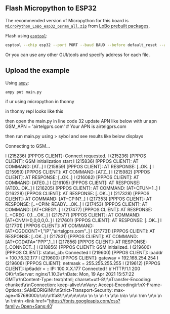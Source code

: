 
## Flash Micropython to ESP32

The recommended version of Micropython for this board is
[`MicroPython_LoBo_esp32_psram_all.zip`](https://github.com/loboris/MicroPython_ESP32_psRAM_LoBo/raw/master/MicroPython_BUILD/firmware/MicroPython_LoBo_esp32_psram_all.zip)
from [LoBo prebuilt packages](https://github.com/loboris/MicroPython_ESP32_psRAM_LoBo/tree/master/MicroPython_BUILD/firmware).

Flash using [`esptool`](https://github.com/espressif/esptool):
```sh
esptool --chip esp32 --port PORT --baud BAUD --before default_reset --after no_reset write_flash -z --flash_mode dio --flash_freq 40m --flash_size detect 0x1000 bootloader/bootloader.bin 0xf000 phy_init_data.bin 0x10000 MicroPython.bin 0x8000 partitions_mpy.bin
```
Or you can use any other GUI/tools and specify address for each file.

## Upload the example

Using [`ampy`](https://github.com/pycampers/ampy):

```sh
ampy put main.py
```
if ur using micropython in thonny

in thonny repl looks like this
>>>
then open the main.py
in line code 32 update APN like below with ur apn 
GSM_APN = 'airtelgprs.com'  # Your APN is airtelgprs.com 

then run main.py using > sybol and see results like below displays

Connecting to GSM...

I (215236) [PPPOS CLIENT]: Connect requested.
I (215236) [PPPOS CLIENT]: GSM initialization start
I (215836) [PPPOS CLIENT]: AT COMMAND: [AT..]
I (215859) [PPPOS CLIENT]: AT RESPONSE: [..OK..]
I (215959) [PPPOS CLIENT]: AT COMMAND: [ATZ..]
I (215982) [PPPOS CLIENT]: AT RESPONSE: [..OK..]
I (216082) [PPPOS CLIENT]: AT COMMAND: [ATE0..]
I (216105) [PPPOS CLIENT]: AT RESPONSE: [ATE0...OK..]
I (216205) [PPPOS CLIENT]: AT COMMAND: [AT+CFUN=1..]
I (216228) [PPPOS CLIENT]: AT RESPONSE: [..OK..]
I (217328) [PPPOS CLIENT]: AT COMMAND: [AT+CPIN?..]
I (217353) [PPPOS CLIENT]: AT RESPONSE: [..+CPIN: READY....OK..]
I (217453) [PPPOS CLIENT]: AT COMMAND: [AT+CREG?..]
I (217477) [PPPOS CLIENT]: AT RESPONSE: [..+CREG: 0,1....OK..]
I (217577) [PPPOS CLIENT]: AT COMMAND: [AT+CNMI=0,0,0,0,0..]
I (217601) [PPPOS CLIENT]: AT RESPONSE: [..OK..]
I (217701) [PPPOS CLIENT]: AT COMMAND: [AT+CGDCONT=1,"IP","airtelgprs.com"..]
I (217731) [PPPOS CLIENT]: AT RESPONSE: [..OK..]
I (217831) [PPPOS CLIENT]: AT COMMAND: [AT+CGDATA="PPP",1..]
I (217856) [PPPOS CLIENT]: AT RESPONSE: [..CONNECT..]
I (218856) [PPPOS CLIENT]: GSM initialized.
I (219600) [PPPOS CLIENT]: status_cb: Connected
I (219600) [PPPOS CLIENT]:    ipaddr    = 100.76.32.177
I (219600) [PPPOS CLIENT]:    gateway   = 192.168.254.254
I (219606) [PPPOS CLIENT]:    netmask   = 255.255.255.255
I (219612) [PPPOS CLIENT]:    ip6addr   = ::
IP: 100.X.X.177
Connected !
b'HTTP/1.1 200 OK\r\nServer: nginx/1.10.3\r\nDate: Mon, 19 Apr 2021 15:57:22 GMT\r\nContent-Type: text/html; charset=utf-8\r\nTransfer-Encoding: chunked\r\nConnection: keep-alive\r\nVary: Accept-Encoding\r\nX-Frame-Options: SAMEORIGIN\r\nStrict-Transport-Security: max-age=15768000\r\n\r\n1fa8\r\n<!DOCTYPE html>\n\n\n\n<html lang="en">\n  <head>\n    <meta charset="utf-8">\n    <meta http-equiv="X-UA-Compatible" content="IE=edge">\n    <meta name="viewport" content="width=device-width, initial-scale=1">\n    <!-- The above 3 meta tags *must* come first in the head -->\n\n    <link rel="icon" href="/static/img/favicon.ico">\n\n    <title>MicroPython - Python for microcontrollers</title>\n\n    <link href="/static/bootstrap-3.3.7-dist/css/bootstrap.min.css" rel="stylesheet">\n\n    <link href="/static/css/style.css?v=2" rel="stylesheet">\n\n    \n  <link href="/static/css/pygments.css" rel="stylesheet">\n  <link href="/static/home/css/style.css" rel="stylesheet">\n\n\n    <link href="https://fonts.googleapis.com/css?family=Open+Sans:40'
